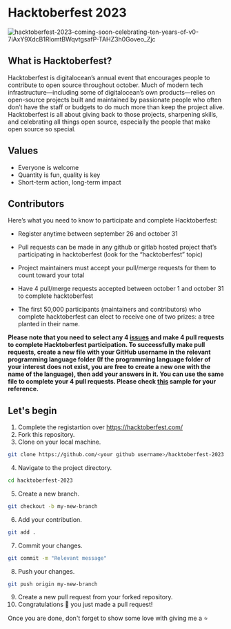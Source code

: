 # Hacktoberfest 2023
![hacktoberfest-2023-coming-soon-celebrating-ten-years-of-v0-7iAxY9XdcB1RlomtBWqvtgsafP-TAHZ3h0Goveo_Zjc](https://github.com/chillbroTEC/hacktoberfest-2023/assets/125188990/b45f0fc6-d881-4731-abb9-b610b0a2848c)

## What is Hacktoberfest?
<p>Hacktoberfest is digitalocean’s annual event that encourages people to contribute to open source throughout october. Much of modern tech infrastructure—including some of digitalocean’s own products—relies on open-source projects built and maintained by passionate people who often don’t have the staff or budgets to do much more than keep the project alive. Hacktoberfest is all about giving back to those projects, sharpening skills, and celebrating all things open source, especially the people that make open source so special.</p>

## Values
- Everyone is welcome
- Quantity is fun, quality is key
- Short-term action, long-term impact

## Contributors
Here’s what you need to know to participate and complete Hacktoberfest:
- Register anytime between september 26 and october 31

- Pull requests can be made in any github or gitlab hosted project that’s participating in hacktoberfest (look for the “hacktoberfest” topic)

- Project maintainers must accept your pull/merge requests for them to count toward your total

- Have 4 pull/merge requests accepted between october 1 and october 31 to complete hacktoberfest

- The first 50,000 participants (maintainers and contributors) who complete hacktoberfest can elect to receive one of two prizes: a tree planted in their name.

<strong> Please note that you need to select any 4 [issues](https://github.com/dasundev/hacktoberfest-2023/issues) and make 4 pull requests to complete Hacktoberfest participation. To successfully make pull requests, create a new file with your GitHub username in the relevant programming language folder (If the programming language folder of your interest does not exist, you are free to create a new one with the name of the language), then add your answers in it. You can use the same file to complete your 4 pull requests. Please check [this](https://github.com/dasundev/hacktoberfest-2023/blob/main/php/dasundev.php) sample for your reference. </strong>

## Let's begin

1. Complete the registartion over https://hacktoberfest.com/
2. Fork this repository.
3. Clone on your local machine.
```bash
git clone https://github.com/<your github username>/hacktoberfest-2023.git
```
4. Navigate to the project directory.
```bash
cd hacktoberfest-2023
```
5. Create a new branch.
```bash
git checkout -b my-new-branch
```
6. Add your contribution.
```bash
git add .
```
7. Commit your changes.
```bash
git commit -m "Relevant message"
```
8. Push your changes.
```bash
git push origin my-new-branch
```
9. Create a new pull request from your forked repository.
10. Congratulations 🎉 you just made a pull request!

Once you are done, don't forget to show some love with giving me a ⭐️
#
